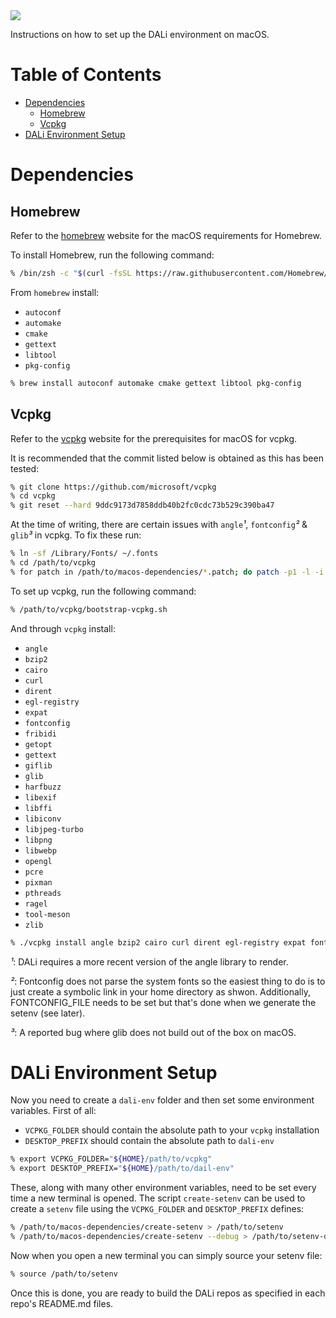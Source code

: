 <img src="https://dalihub.github.io/images/DaliLogo320x200.png">

Instructions on how to set up the DALi environment on macOS.

# Table of Contents

   * [Dependencies](#dependencies)
      * [Homebrew](#homebrew)
      * [Vcpkg](#vcpkg)
   * [DALi Environment Setup](#dali-environment-setup)

# Dependencies

## Homebrew

Refer to the [homebrew](https://docs.brew.sh/Installation.html) website for the macOS requirements for Homebrew.

To install Homebrew, run the following command:
```zsh
% /bin/zsh -c "$(curl -fsSL https://raw.githubusercontent.com/Homebrew/install/HEAD/install.sh)"
```

From `homebrew` install:
 - `autoconf`
 - `automake`
 - `cmake`
 - `gettext`
 - `libtool`
 - `pkg-config`
```zsh
% brew install autoconf automake cmake gettext libtool pkg-config
```

## Vcpkg

Refer to the [vcpkg](https://github.com/Microsoft/vcpkg#quick-start-unix) website for the prerequisites for macOS for vcpkg.

It is recommended that the commit listed below is obtained as this has been tested:
```zsh
% git clone https://github.com/microsoft/vcpkg
% cd vcpkg
% git reset --hard 9ddc9173d7858ddb40b2fc0cdc73b529c390ba47
```

At the time of writing, there are certain issues with `angle`_¹_, `fontconfig`_²_ & `glib`_³_ in vcpkg. To fix these run:
```zsh
% ln -sf /Library/Fonts/ ~/.fonts
% cd /path/to/vcpkg
% for patch in /path/to/macos-dependencies/*.patch; do patch -p1 -l -i $patch; done
```

To set up vcpkg, run the following command:
```zsh
% /path/to/vcpkg/bootstrap-vcpkg.sh
```

And through `vcpkg` install:
 - `angle`
 - `bzip2`
 - `cairo`
 - `curl`
 - `dirent`
 - `egl-registry`
 - `expat`
 - `fontconfig`
 - `fribidi`
 - `getopt`
 - `gettext`
 - `giflib`
 - `glib`
 - `harfbuzz`
 - `libexif`
 - `libffi`
 - `libiconv`
 - `libjpeg-turbo`
 - `libpng`
 - `libwebp`
 - `opengl`
 - `pcre`
 - `pixman`
 - `pthreads`
 - `ragel`
 - `tool-meson`
 - `zlib`
```zsh
% ./vcpkg install angle bzip2 cairo curl dirent egl-registry expat fontconfig fribidi getopt gettext giflib glib harfbuzz libexif libffi libiconv libjpeg-turbo libpng libwebp opengl pcre pixman pthreads ragel tool-meson zlib
```

_¹_: DALi requires a more recent version of the angle library to render.

_²_: Fontconfig does not parse the system fonts so the easiest thing to do is to just create a symbolic link in your home directory as shwon.
     Additionally, FONTCONFIG_FILE needs to be set but that's done when we generate the setenv (see later).

_³_: A reported bug where glib does not build out of the box on macOS.

# DALi Environment Setup
Now you need to create a `dali-env` folder and then set some environment variables.
First of all:
- `VCPKG_FOLDER` should contain the absolute path to your `vcpkg` installation
- `DESKTOP_PREFIX` should contain the absolute path to `dali-env`
```zsh
% export VCPKG_FOLDER="${HOME}/path/to/vcpkg"
% export DESKTOP_PREFIX="${HOME}/path/to/dail-env"
```

These, along with many other environment variables, need to be set every time a new terminal is opened.
The script `create-setenv` can be used to create a `setenv` file using the `VCPKG_FOLDER` and `DESKTOP_PREFIX` defines:
```zsh
% /path/to/macos-dependencies/create-setenv > /path/to/setenv
% /path/to/macos-dependencies/create-setenv --debug > /path/to/setenv-debug # Optional, for debugging purposes
```

Now when you open a new terminal you can simply source your setenv file:
```zsh
% source /path/to/setenv
```

Once this is done, you are ready to build the DALi repos as specified in each repo's README.md files.
